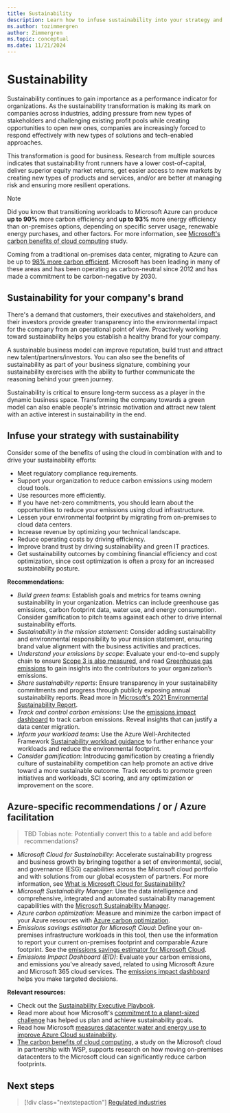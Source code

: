 ```yaml
---
title: Sustainability
description: Learn how to infuse sustainability into your strategy and how to use Azure to drive your sustainability efforts.
ms.author: tozimmergren
author: Zimmergren
ms.topic: conceptual
ms.date: 11/21/2024
---
```


# Sustainability

Sustainability continues to gain importance as a performance indicator for organizations. As the sustainability transformation is making its mark on companies across industries, adding pressure from new types of stakeholders and challenging existing profit pools while creating opportunities to open new ones, companies are increasingly forced to respond effectively with new types of solutions and tech-enabled approaches.

This transformation is good for business. Research from multiple sources indicates that sustainability front runners have a lower cost-of-capital, deliver superior equity market returns, get easier access to new markets by creating new types of products and services, and/or are better at managing risk and ensuring more resilient operations.

> [!NOTE]
> Did you know that transitioning workloads to Microsoft Azure can produce **up to 90%** more carbon efficiency and **up to 93%** more energy efficiency than on-premises options, depending on specific server usage, renewable energy purchases, and other factors.
> For more information, see [Microsoft's carbon benefits of cloud computing](https://download.microsoft.com/download/7/3/9/739BC4AD-A855-436E-961D-9C95EB51DAF9/Microsoft_Cloud_Carbon_Study_2018.pdf) study.

Coming from a traditional on-premises data center, migrating to Azure can be up to [98% more carbon efficient](https://azure.microsoft.com/explore/global-infrastructure/sustainability/#carbon-benefits). Microsoft has been leading in many of these areas and has been operating as carbon-neutral since 2012 and has made a commitment to be carbon-negative by 2030.

## Sustainability for your company's brand

There's a demand that customers, their executives and stakeholders, and their investors provide greater transparency into the environmental impact for the company from an operational point of view. Proactively working toward sustainability helps you establish a healthy brand for your company.

A sustainable business model can improve reputation, build trust and attract new talent/partners/investors. You can also see the benefits of sustainability as part of your business signature, combining your sustainability exercises with the ability to further communicate the reasoning behind your green journey.

Sustainability is critical to ensure long-term success as a player in the dynamic business space. Transforming the company towards a green model can also enable people's intrinsic motivation and attract new talent with an active interest in sustainability in the end.

## Infuse your strategy with sustainability

Consider some of the benefits of using the cloud in combination with and to drive your sustainability efforts:

- Meet regulatory compliance requirements.
- Support your organization to reduce carbon emissions using modern cloud tools.
- Use resources more efficiently.
- If you have net-zero commitments, you should learn about the opportunities to reduce your emissions using cloud infrastructure.
- Lessen your environmental footprint by migrating from on-premises to cloud data centers.
- Increase revenue by optimizing your technical landscape.
- Reduce operating costs by driving efficiency.
- Improve brand trust by driving sustainability and green IT practices.
- Get sustainability outcomes by combining financial efficiency and cost optimization, since cost optimization is often a proxy for an increased sustainability posture.

**Recommendations:**

- *Build green teams*: Establish goals and metrics for teams owning sustainability in your organization. Metrics can include greenhouse gas emissions, carbon footprint data, water use, and energy consumption. Consider gamification to pitch teams against each other to drive internal sustainability efforts.
- *Sustainability in the mission statement*: Consider adding sustainability and environmental responsibility to your mission statement, ensuring brand value alignment with the business activities and practices.
- *Understand your emissions by scope*: Evaluate your end-to-end supply chain to ensure [Scope 3 is also measured](/industry/sustainability/calculate-scope3), and read [Greenhouse gas emissions](https://microsoft.github.io/Sustainability-Resources/greenhouse-gas-emissions/) to gain insights into the contributors to your organization’s emissions.
- *Share sustainability reports*: Ensure transparency in your sustainability commitments and progress through publicly exposing annual sustainability reports. Read more in [Microsoft's 2021 Environmental Sustainability Report](https://www.microsoft.com/corporate-responsibility/sustainability/report).
- *Track and control carbon emissions*: Use the [emissions impact dashboard](https://www.microsoft.com/sustainability/emissions-impact-dashboard) to track carbon emissions. Reveal insights that can justify a data center migration.
- *Inform your workload teams*: Use the Azure Well-Architected Framework [Sustainability workload guidance](/azure/architecture/framework/sustainability/) to further enhance your workloads and reduce the environmental footprint.
- *Consider gamification*: Introducing gamification by creating a friendly culture of sustainability competition can help promote an active drive toward a more sustainable outcome. Track records to promote green initiatives and workloads, SCI scoring, and any optimization or improvement on the score.

## Azure-specific recommendations / or / Azure facilitation

> TBD Tobias note: Potentially convert this to a table and add before recommendations?

- *Microsoft Cloud for Sustainability*: Accelerate sustainability progress and business growth by bringing together a set of environmental, social, and governance (ESG) capabilities across the Microsoft cloud portfolio and with solutions from our global ecosystem of partners. For more information, see [What is Microsoft Cloud for Sustainability?](/industry/sustainability/overview)
- *Microsoft Sustainability Manager*: Use the data intelligence and comprehensive, integrated and automated sustainability management capabilities with the [Microsoft Sustainability Manager](/industry/sustainability/sustainability-manager-overview).
- *Azure carbon optimization*: Measure and minimize the carbon impact of your Azure resources with [Azure carbon optimization](/azure/carbon-optimization/overview).
- *Emissions savings estimator for Microsoft Cloud*: Define your on-premises infrastructure workloads in this tool, then use the information to report your current on-premises footprint and comparable Azure footprint. See the [emissions savings estimator for Microsoft Cloud](https://gw.us-il301.gateway.prod.island.powerapps.com/customerenrollmentservice/estimator/index.html).
- *Emissions Impact Dashboard (EID)*: Evaluate your carbon emissions, and emissions you've already saved, related to using Microsoft Azure and Microsoft 365 cloud services. The [emissions impact dashboard](/sustainability/emissions-impact-dashboard) helps you make targeted decisions.

**Relevant resources:**

- Check out the [Sustainability Executive Playbook](https://info.microsoft.com/ww-landing-Sustainability-Executive-Playbook.html).
- Read more about how Microsoft's [commitment to a planet-sized challenge](https://www.microsoft.com/sustainability/approach) has helped us plan and achieve sustainability goals.
- Read how Microsoft [measures datacenter water and energy use to improve Azure Cloud sustainability](https://azure.microsoft.com/blog/how-microsoft-measures-datacenter-water-and-energy-use-to-improve-azure-cloud-sustainability/).
- [The carbon benefits of cloud computing](https://download.microsoft.com/download/7/3/9/739BC4AD-A855-436E-961D-9C95EB51DAF9/Microsoft_Cloud_Carbon_Study_2018.pdf), a study on the Microsoft cloud in partnership with WSP, supports research on how moving on-premises datacenters to the Microsoft cloud can significantly reduce carbon footprints.

## Next steps

> [!div class="nextstepaction"]
> [Regulated industries](industries.md)
